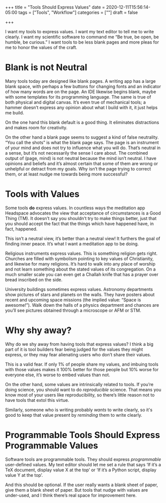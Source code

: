 +++
title = "Tools Should Express Values"
date = 2020-12-11T15:56:14-05:00
tags = ["Tools", "Workflow"]
categories = [""]
draft = false

+++

I want my tools to express values. I want my text editor to tell me to write clearly. I want my scientific software to command me “Be true, be open, be humble, be curious.” I want tools to be less blank pages and more pleas for me to honor the values of the craft.

# Blank is not Neutral

Many tools today are designed like blank pages. A writing app has a large blank space, with perhaps a few buttons for changing fonts and an indicator of how many words are on the page. An IDE likewise begins blank, maybe with some templates for its programming language. The same is true of both physical and digital canvas. It’s even true of mechanical tools; a hammer doesn’t express any opinion about what I build with it, it just helps me build.

On the one hand this blank default is a good thing. It eliminates distractions and makes room for creativity.

On the other hand a blank page seems to suggest a kind of false neutrality. “You call the shots” is what the blank page says. The page is an instrument of your mind and does not try to influence what you will do. That’s neutral in a sense, but it’s not necessarily the sense I care about. The combined output of (page, mind) is not neutral because the mind isn’t neutral. I have opinions and beliefs and it’s almost certain that some of them are wrong or unhelpful or detract from my goals. Why isn’t the page trying to correct them, or at least nudge me towards being more successful?

# Tools with Values

Some tools **do** express values. In countless ways the meditation app Headspace advocates the view that acceptance of circumstances is a Good Thing (TM). It doesn’t say you shouldn’t try to make things better, just that you should accept the fact that the things which have happened have, in fact, happened.

This isn’t a neutral view, it’s better than a neutral view! It furthers the goal of finding inner peace. It’s what I want a meditation app to be doing.

Religious instruments express values. This is something religion gets right. Churches are filled with symbolism pointing to key values of Christianity, and likewise for many religions. It’s hard to walk into any place of worship and not learn something about the stated values of its congregation. On a much smaller scale you can even get a Challah knife that has a prayer over bread inscribed on the side.

University buildings sometimes express values. Astronomy departments show pictures of stars and planets on the walls. They have posters about recent and upcoming space missions (the implied value: “Space is awesome!”). Walk down the halls of a physics department and chances are you’ll see pictures obtained through a microscope or AFM or STM.

# Why shy away?

Why do we shy away from having tools that express values? I think a big part of it is tool builders fear being judged for the values they might express, or they may fear alienating users who don’t share their values.

This is a valid fear. If only 1% of people share my values, and imbuing tools with those values makes it 100% better for those people but 10% worse for everyone else, it’s worse to embed values than not.

On the other hand, some values are intrinsically related to tools. If you’re doing science, you should want to do *reproducible* science. That means you know most of your users like reproducibility, so there’s little reason not to have tools that extol this virtue.

Similarly, someone who is writing probably *wants* to write clearly, so it's good to keep that value present by *reminding* them to write clearly.

# Programmable Tools Should Express Programmable Values

Software tools are programmable tools. They should express *programmable* user-defined values. My text editor should let me set a rule that says ‘If it’s a TeX document, display value X at the top’ or ‘If it’s a Python script, display value Y at the top’.

And this should be optional. If the user really wants a blank sheet of paper, give them a blank sheet of paper. But tools that nudge with values are under-used, and I think there’s real space for improvement here.

